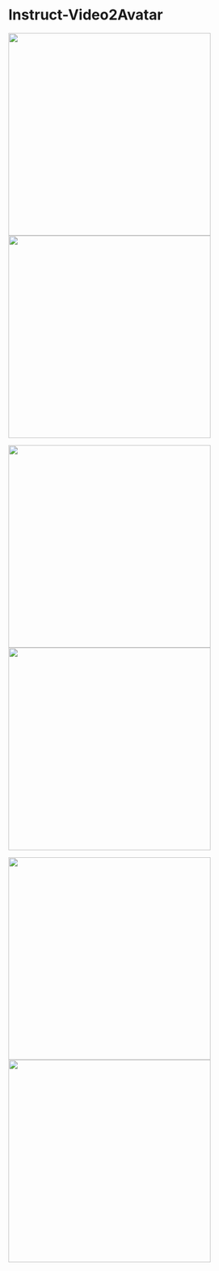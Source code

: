 # Instruct-Video2Avatar
<p float="left">
  <img src="demo/demo1_1.gif" width="400" />
  <img src="demo/demo1_2.gif" width="400" /> 
</p>
<p float="left">
  <img src="demo/demo2_1.gif" width="400" />
  <img src="demo/demo2_2.gif" width="400" /> 
</p>
<p float="left">
  <img src="demo/demo3_1.gif" width="400" />
  <img src="demo/demo3_2.gif" width="400" /> 
</p>
